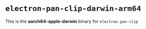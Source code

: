 # `electron-pan-clip-darwin-arm64`

This is the **aarch64-apple-darwin** binary for `electron-pan-clip`
